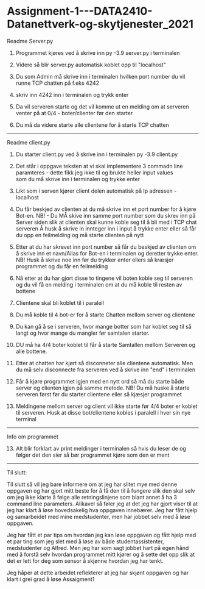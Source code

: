# Assignment-1---DATA2410-Datanettverk-og-skytjenester_2021

Readme Server.py

1. Programmet kjøres ved å skrive inn py -3.9 server.py i terminalen

2. Videre så blir server.py automatisk koblet opp til "localhost"

3. Du som Admin må skrive inn i terminalen hvilken port number du vil runne TCP chatten på f.eks 4242

4. skriv inn 4242 inn i terminalen og trykk enter

5. Da vil serveren starte og det vil komme ut en melding om at serveren venter på at 0/4 - boter/clienter før den starter

6. Du må da videre starte alle clientene for å starte TCP chatten

---------------------------------------------------------------------------------------------------------------------------------
Readme client.py

1.  Du starter client.py ved å skrive inn i terminalen py -3.9 client.py 

2.  Det står i oppgave teksten at vi skal implementere 3 commadn line paramteres - dette fikk jeg ikke til og brukte heller input values  
    som du må skrive inn i terminalen og trykke enter

3.  Likt som i serven kjører client delen automatisk på Ip adressen - localhost

4.  Du får beskjed av clienten at du må skrive inn et port number for å kjøre Bot-en. 
NB! - Du MÅ skive inn samme port number som du skrev inn på Server siden slik at clienten skal kunne koble seg til å bli med i TCP chat serveren
Å husk å skrive in innteger inn i input å trykke enter eller så får du opp en feilmelding og må starte clienten på nytt

5.  Etter at du har skrevet inn port number så får du beskjed av clienten om å skrive inn et navn/Alias for Bot-en i terminalen og deretter trykke enter.
NB! Husk å skrive noe inn før du trykker enter ellers så kræsjer programmet og du får en feilmelding

6.  Nå etter at du har gjort disse to tingene vil boten koble seg til serveren og du vil få en melding i terminalen om at du må koble til resten av bottene

7.  Clientene skal bli koblet til i paralell

8.  Du må koble til 4 bot-er for å starte Chatten mellom server og clientene 

9.  Du kan gå å se i serveren, hvor mange botter som har koblet seg til så langt og hvor mange du mangler før samtalen starter. 

10. DU må ha 4/4 boter koblet til får å starte Samtallen mellom Serveren og alle bottene.

11. Etter at chatten har kjørt så disconneter alle clientene automatisk. Men du må selv disconnecte fra serveren ved å skrive inn "end" i terminalen

12. Får å kjøre programmet igjen med en nytt ord så må du starte både server og clienten igjen på samme metode.
    NB! Du må huske å starte serveren først før du starter clientene eller så kjæsjer programmet

13. Meldingene mellom server og client vil ikke starte før 4/4 boter er koblet til serveren. 
Husk at disse bot/clientene kobles i paralell i hver sin nye terminal

----------------------------------------------------------------------------------------------------------------------------------------
Info om programmet
  
13. Alt blir forklart av print meldinger i terminalen så hvis du leser de og følger det den sier så bør programmet kjøre som den er ment

--------------------------------------------------------------------------------------------------------------------------------------
Til slutt:

Til slutt så vil jeg bare informere om at jeg har slitet mye med denne oppgaven og har gjort mitt beste for å få den til å fungere slik
den skal selv om jeg ikke klarte å følge alle retningslinjene som blant annet å ha 3 command line parameters. Alikavel så 
føler jeg at det jeg har gjort viser til at jeg har klart å løse hovedsakelig hva oppgaven innebærer. Jeg har fått hjelp og samarbeidet
med mine medstudenter, men har jobbet selv med å løse oppgaven. 

Jeg har fått et par tips om hvordan jeg kan løse oppgaven og fått hjelp med et par ting som jeg slet med å løse av både studentassistenter, medstudenter og Alfred. Men jeg har som sagt jobbet hart på egen hånd med 
å forstå selv hvordan programmet mitt kjører og å sette det opp slik at det er lett for deg som sensor å skjønne hvordan jeg har tenkt.

Jeg håper at dette arbeidet reflekterer at jeg har skjønt oppgaven og har klart i grei grad å løse Assaigment1
